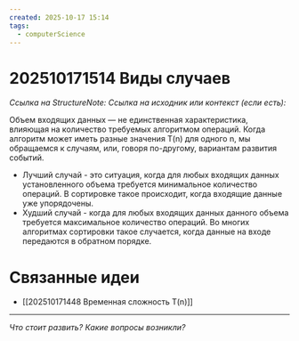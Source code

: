 ```yaml
---
created: 2025-10-17 15:14
tags:
  - computerScience
---
```

# 202510171514 Виды случаев

*Ссылка на StructureNote:*
*Ссылка на исходник или контекст (если есть):* 

Объем входящих данных — не единственная характеристика, влияющая на количество требуемых алгоритмом операций. Когда алгоритм может иметь разные значения T(n) для одного n, мы обращаемся к случаям, или, говоря по-другому, вариантам развития событий.

- Лучший случай - это ситуация, когда для любых входящих данных установленного объема требуется минимальное количество операций. В сортировке такое происходит, когда входящие данные уже упорядочены.
- Худший случай - когда для любых входящих данных данного объема требуется максимальное количество операций. Во многих алгоритмах сортировки такое случается, когда данные на входе передаются в обратном порядке.
# Связанные идеи
- [[202510171448 Временная сложность T(n)]]
---

*Что стоит развить? Какие вопросы возникли?*